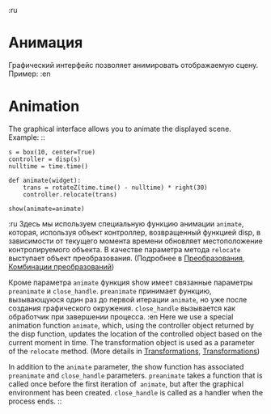 :ru
# Анимация
Графический интерфейс позволяет анимировать отображаемую сцену.
Пример:
:en
# Animation
The graphical interface allows you to animate the displayed scene.
Example: 
::

```python3
s = box(10, center=True)
controller = disp(s)
nulltime = time.time()

def animate(widget):
	trans = rotateZ(time.time() - nulltime) * right(30)
	controller.relocate(trans)

show(animate=animate) 
```

:ru
Здесь мы используем специальную функцию анимации `animate`, которая, используя объект контроллер, возвращенный функцией disp, в зависимости от текущего момента времени обновляет местоположение контролируемого объекта.
В качестве параметра метода `relocate` выступает объект преобразования. (Подробнее в [Преобразования](trans0.html), [Комбинации преобразований](trans1.html))

Кроме параметра `animate` функция show имеет связанные параметры `preanimate` и `close_handle`. `preanimate` принимает функцию, вызывающуюся один раз до первой итерации `animate`, но уже после создания графического окружения. `close_handle` вызывается как обработчик при завершении процесса.
:en
Here we use a special animation function `animate`, which, using the controller object returned by the disp function, updates the location of the controlled object based on the current moment in time.
The transformation object is used as a parameter of the `relocate` method. (More details in [Transformations](trans0.html), [Transformations](trans1.html))

In addition to the `animate` parameter, the show function has associated` preanimate` and `close_handle` parameters. `preanimate` takes a function that is called once before the first iteration of` animate`, but after the graphical environment has been created. `close_handle` is called as a handler when the process ends. 
::